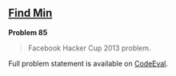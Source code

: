 [Find Min][ce]
--------------

**Problem 85**

> Facebook Hacker Cup 2013 problem.

Full problem statement is available on [CodeEval][ce].

[ce]: https://www.codeeval.com/browse/85/
      "View problem statement on CodeEval"
